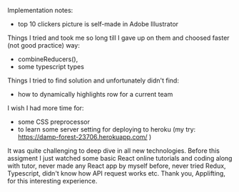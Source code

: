 Implementation notes:

- top 10 clickers picture is self-made in Adobe Illustrator

Things I tried and took me so long till I gave up on them and choosed faster (not good practice) way:

- combineReducers(),
- some typescript types

Things I tried to find solution and unfortunately didn't find:

- how to dynamically highlights row for a current team

I wish I had more time for:

- some CSS preprocessor
- to learn some server setting for deploying to heroku (my try: https://damp-forest-23706.herokuapp.com/ )

It was quite challenging to deep dive in all new technologies. Before this assigment I just watched some basic React online tutorials and coding along with tutor, never made any React app by myself before, never tried Redux, Typescript, didn't know how API request works etc. Thank you, Applifting, for this interesting experience.
